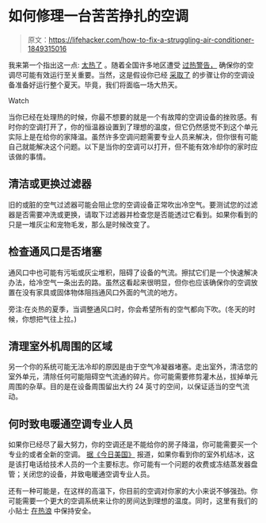 # 如何修理一台苦苦挣扎的空调

> 原文：<https://lifehacker.com/how-to-fix-a-struggling-air-conditioner-1849315016>

我来第一个指出这一点: [太热了](https://gizmodo.com/weather-heatwave-europe-u-s-climate-change-1849199051) 。随着全国许多地区遭受 [过热警告，](https://lifehacker.com/what-to-do-when-theres-an-excessive-heat-warning-1849148961) 确保你的空调尽可能有效运行至关重要。当然，这是假设你已经 [采取了](https://lifehacker.com/how-to-keep-your-ac-unit-working-all-summer-1849027071) 的步骤让你的空调设备准备好运行整个夏天。毕竟，我们将面临一场大热天。

Watch

当你已经在处理热的时候，你最不想要的就是一个有故障的空调设备的挫败感。有时你的空调打开了，你的恒温器设置到了理想的温度，但它仍然感觉不到这个单元实际上是在给你的家降温。虽然许多空调问题需要专业人员来解决，但你很有可能自己就能解决这个问题。以下是当你的空调可以打开，但不能有效冷却你的家时应该做的事情。

## 清洁或更换过滤器

旧的或脏的空气过滤器可能会阻止您的空调设备正常吹出冷空气。要测试您的过滤器是否需要冲洗或更换，请取下过滤器并检查您是否能透过它看到。如果你看到的只是一堆灰尘和宠物毛发，那么是时候改变了。

## 检查通风口是否堵塞

通风口中也可能有污垢或灰尘堆积，阻碍了设备的气流。擦拭它们是一个快速解决办法，给冷空气一条出去的路。虽然这看起来很明显，但你也应该确保你的空调放置在没有家具或固体物体阻挡通风口外面的气流的地方。

旁注:在炎热的夏季，当调整通风口时，你会希望所有的空气都向下吹。(冬天的时候，你想把气往上拉。)

## **清理室外机周围的区域**

另一个你的系统可能无法冷却的原因是由于空气冷凝器堵塞。走出室外，清洁您的室外单元，清除任何可能阻碍空气流通的碎片。你可能需要修剪灌木丛，拔掉单元周围的杂草。目的是在设备周围留出大约 24 英寸的空间，以保证适当的空气流动。

## 何时致电暖通空调专业人员

如果你已经尽了最大努力，你的空调还是不能给你的房子降温，你可能需要买一个专业的或者全新的空调。 [据《今日美国》](https://www.app.com/story/sponsor-story/ajperri/2015/06/24/sponsor-fix-common-air-conditioner-problems/29221445/) 报道，如果你看到你的室外机结冰，这是该打电话给技术人员的一个主要标志。你可能有一个问题的收费或冻结蒸发器盘管；关闭您的设备，并致电暖通空调专业人员。

还有一种可能是，在这样的高温下，你目前的空调对你家的大小来说不够强劲。你可能需要一个更大的空调系统来让你的房间达到理想的温度。同时，这里有我们的小贴士 [在热浪](https://lifehacker.com/how-to-stay-safe-during-a-heatwave-1835947762) 中保持安全。
